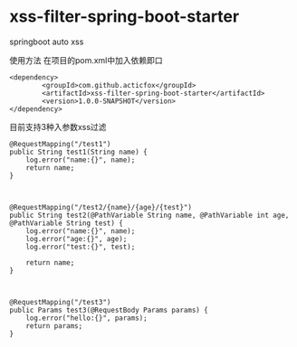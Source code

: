 # xss-filter-spring-boot-starter
springboot auto xss

使用方法
在项目的pom.xml中加入依赖即口

    <dependency>
            <groupId>com.github.acticfox</groupId>
            <artifactId>xss-filter-spring-boot-starter</artifactId>
            <version>1.0.0-SNAPSHOT</version>
    </dependency>


目前支持3种入参数xss过滤

    @RequestMapping("/test1")
    public String test1(String name) {
        log.error("name:{}", name);
        return name;
    }
    
    

    @RequestMapping("/test2/{name}/{age}/{test}")
    public String test2(@PathVariable String name, @PathVariable int age, @PathVariable String test) {
        log.error("name:{}", name);
        log.error("age:{}", age);
        log.error("test:{}", test);

        return name;
    }
    


    @RequestMapping("/test3")
    public Params test3(@RequestBody Params params) {
        log.error("hello:{}", params);
        return params;
    }
